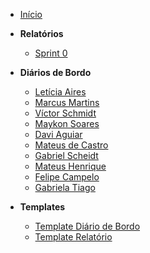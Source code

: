 - [Início](/)

- **Relatórios**

  - [Sprint 0](relatorios/Sprint-0.md)

- **Diários de Bordo**
  - [Letícia Aires](diario-de-bordo/leticia-aires.md)
  - [Marcus Martins](diario-de-bordo/marcus-martins.md)
  - [Víctor Schmidt](diario-de-bordo/victor-schmidt.md)
  - [Maykon Soares](diario-de-bordo/maykon-soares.md)
  - [Davi Aguiar](diario-de-bordo/davi-de-aguiar-vieira.md)
  - [Mateus de Castro](diario-de-bordo/mateus-castro.md)
  - [Gabriel Scheidt](diario-de-bordo/gabriel-scheidt.md)
  - [Mateus Henrique](diario-de-bordo/mateus_henrique.md)
  - [Felipe Campelo](diario-de-bordo/felipe-campelo.md)
  - [Gabriela Tiago](diario-de-bordo/gabriela-tiago.md)

- **Templates**
  - [Template Diário de Bordo](templates/template-diario-bordo.md)
  - [Template Relatório](templates/template-relatorio.md)